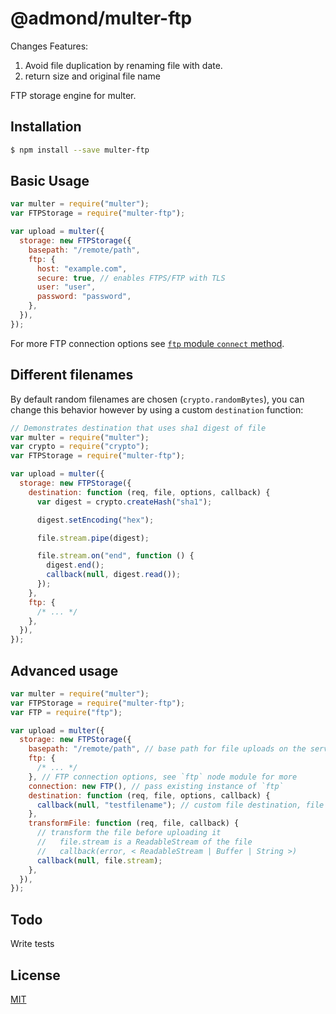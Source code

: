 # @admond/multer-ftp

Changes Features:

1. Avoid file duplication by renaming file with date.
2. return size and original file name

FTP storage engine for multer.

## Installation

```sh
$ npm install --save multer-ftp
```

## Basic Usage

```javascript
var multer = require("multer");
var FTPStorage = require("multer-ftp");

var upload = multer({
  storage: new FTPStorage({
    basepath: "/remote/path",
    ftp: {
      host: "example.com",
      secure: true, // enables FTPS/FTP with TLS
      user: "user",
      password: "password",
    },
  }),
});
```

For more FTP connection options see [`ftp` module `connect` method](https://github.com/mscdex/node-ftp#methods).

## Different filenames

By default random filenames are chosen (`crypto.randomBytes`), you can change this behavior however by using a custom `destination` function:

```javascript
// Demonstrates destination that uses sha1 digest of file
var multer = require("multer");
var crypto = require("crypto");
var FTPStorage = require("multer-ftp");

var upload = multer({
  storage: new FTPStorage({
    destination: function (req, file, options, callback) {
      var digest = crypto.createHash("sha1");

      digest.setEncoding("hex");

      file.stream.pipe(digest);

      file.stream.on("end", function () {
        digest.end();
        callback(null, digest.read());
      });
    },
    ftp: {
      /* ... */
    },
  }),
});
```

## Advanced usage

```javascript
var multer = require("multer");
var FTPStorage = require("multer-ftp");
var FTP = require("ftp");

var upload = multer({
  storage: new FTPStorage({
    basepath: "/remote/path", // base path for file uploads on the server
    ftp: {
      /* ... */
    }, // FTP connection options, see `ftp` node module for more
    connection: new FTP(), // pass existing instance of `ftp`
    destination: function (req, file, options, callback) {
      callback(null, "testfilename"); // custom file destination, file extension is added to the end of the path
    },
    transformFile: function (req, file, callback) {
      // transform the file before uploading it
      //   file.stream is a ReadableStream of the file
      //   callback(error, < ReadableStream | Buffer | String >)
      callback(null, file.stream);
    },
  }),
});
```

## Todo

Write tests

## License

[MIT](LICENSE)
